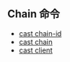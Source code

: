 ## Chain 命令

- [cast chain-id](./cast-chain-id.md)
- [cast chain](./cast-chain.md)
- [cast client](./cast-client.md)
